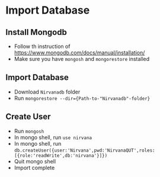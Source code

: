 # Import Database

## Install Mongodb
* Follow th instruction of https://www.mongodb.com/docs/manual/installation/
* Make sure you have `mongosh` and `mongorestore` installed

## Import Database
* Download `Nirvanadb` folder
* Run `mongorestore --dir={Path-to-"Nirvanadb"-folder}`

## Create User
* Run `mongosh`
* In mongo shell, run `use nirvana`
* In mongo shell, run `db.createUser({user:'Nirvana',pwd:'NirvanaQUT',roles:[{role:'readWrite',db:'nirvana'}]})`
* Quit mongo shell
* Import complete
